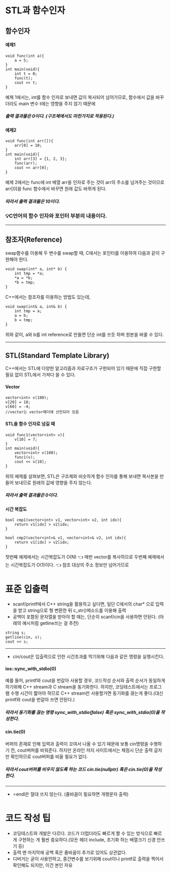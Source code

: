 # STL과 함수인자

## 함수인자

#### 예제1
```
void func(int a){
    a = 5;
}
int main(void){
    int t = 0;
    func(t);
    cout << t;
}
```
예제 1에서는, int를 함수 인자로 보내면 값이 복사되어 넘어가므로, 
함수에서 값을 바꾸더라도 main 변수 t에는 영향을 주지 않기 때문에
##### 출력 결과물은 0이다. (구조체에서도 마찬가지로 적용된다.)

#### 예제2

```
void func(int arr[]){
    arr[0] = 10;
}
int main(void){
    int arr[3] = {1, 2, 3};
    func(arr);
    cout << arr[0];
}
```
예제 2에서는 func에 int 배열 arr을 인자로 주는 것이 arr의 주소를 넘겨주는 것이므로
arr[0]을 func 함수에서 바꾸면 원래 값도 바뀌게 된다.
##### 따라서 출력 결과물은 10이다.

### 💡C언어의 함수 인자와 포인터 부분의 내용이다.
----------------------

## 참조자(Reference)
swap함수를 이용해 두 변수를 swap할 때,
C에서는 포인터를 이용하여 다음과 같이 구현해야 한다.
```
void swap(int* a, int* b) {
    int tmp = *a;
    *a = *b;
    *b = tmp;
}
```

C++에서는 참조자를 이용하는 방법도 있는데,
```
void swap(int& a, int& b) {
    int tmp = a;
    a = b;
    b = tmp;
}
```
위와 같이, a와 b를 int reference로 만들면 단순 int를 쓰듯 하며 원본을 바꿀 수 있다.

-----------------------

## STL(Standard Template Library)
C++에서는 STL에 다양한 알고리즘과 자료구조가 구현되어 있기 때문에
직접 구현할 필요 없이 STL에서 가져다 쓸 수 있다.

#### Vector
```
vector<int> v(100);
v[20] = 10;
v[60] = -4;
//vector는 vector헤더에 선언되어 있음
```

#### STL을 함수 인자로 넘길 때
```
void func1(vector<int> v){
    v[10] = 7;
}
int main(void){
    vector<int> v(100);
    func1(v);
    cout << v[10];
}
```
위의 예제를 살펴보면, STL은 구조체와 비슷하게 함수 인자를 통해 보내면 복사본을 만들어 보내므로
원래의 값에 영향을 주지 않는다.
##### 따라서 출력 결과물은 0이다.

#### 시간 복잡도
```
bool cmp1(vector<int> v1, vector<int> v2, int idx){
    return v1[idx] > v2[idx;
}

bool cmp2(vector<int>& v1, vector<int>& v2, int idx){
    return v1[idx] > v2[idx;
}
```
첫번째 예제에서는 시간복잡도가 O(N) 👈 매번 vector를 복사하므로
두번째 예제에서는 시간복잡도가 O(1)이다. 👈 참조 대상의 주소 정보만 넘어가므로

# 표준 입출력
- scanf/printf에서 C++ string을 활용하고 싶다면, 일단 C에서의 char* 으로 입력을 받고 string으로 형 변환한 뒤 c_str()메소드를 이용해 출력
- 공백이 포함된 문자열을 받아야 할 때는, 단순히 scanf/cin을 사용하면 안된다. (아래의 예시처럼 getline쓰는 걸 추천)
```
string s;
getline(cin, s);
cout << s;
``` 

----------------------------

- cin/cout은 입출력으로 인한 시간초과를 막기위해 다음과 같은 명령을 실행시킨다.

#### ios::sync_with_stdio(0)
예를 들어, printf와 cout을 번갈아 사용할 경우, 코드작성 순서와 출력 순서가 동일하게 하기위해 C++ stream과 C stream을 동기화한다.
하지만, 코딩테스트에서는 프로그램 수행 시간이 짧아야 하므로 C++ stream만 사용할거면 동기화를 끊는게 좋다.(대신 printf와 cout을 번갈아 쓰면 안된다.)
##### 따라서 동기화를 끊는 명령 sync_with_stdio(false) 혹은 sync_with_stdio(0)을 작성한다.

#### cin.tie(0)
버퍼의 존재로 인해 입력과 출력이 꼬여서 나올 수 있기 때문에 보통 cin명령을 수행하기 전, cout버퍼를 비워준다.
하지만 온라인 저지 사이트에서는 채점시 단순 출력 글자만 확인하므로 cout버퍼를 비울 필요가 없다.
##### 따라서 cout버퍼를 비우지 않도록 하는 코드 cin.tie(nullptr) 혹은 cin.tie(0)을 작성한다.

------------------------------

- ⭐endl은 절대 쓰지 않는다. (줄바꿈이 필요하면 개행문자 출력)

# 코드 작성 팁
- 코딩테스트와 개발은 다르다. 코드가 더럽더라도 빠르게 짤 수 있는 방식으로 빠르게 구현하는 게 훨씬 중요하다.(모든 헤더 include, 초기화 하는 배열크기 신경 안쓰기 등)
- 출력 맨 마지막에 공백 혹은 줄바꿈이 추가로 있어도 상관없다.
- 디버거는 굳이 사용안하고, 중간변수를 보기위해 cout이나 printf로 출력을 찍어서 확인해도 되지만, 이건 본인 자유
